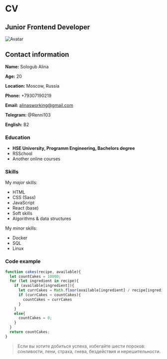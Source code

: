 # CV
## Junior Frontend Developer
![Avatar](https://sun9-34.userapi.com/impg/rZ923LI95NhBrXSRcS49pGuKbC1kOJ8IxmgKog/Gv_21D6YiGA.jpg?size=1620x2160&quality=95&sign=f6ea4f5bc9781a54029a7e460028965c&type=album)
## Contact information
**Name:** Sologub Alina 

**Age:** 20

**Location:** Moscow, Russia

**Phone:** +79307190219 

**Email:** alinasworking@gmail.com

**Telegram:** @Renni103

**English:** B2



### Education
* **HSE University, Programm Engineering, Bachelors degree**
* RSSchool
* Another online courses
### Skills
My _major_ skills:
* HTML
* CSS (Sass)
* JavaScript
* React (base)
* Soft skills
* Algorithms & data structures

My _minor_ skills:
* Docker
* SQL
* Linux

### Code example
```javascript
function cakes(recipe, available){
  let countCakes = 10000;
  for (let ingredient in recipe){
    if (available[ingredient]){
      let currCakes = Math.floor(available[ingredient] / recipe[ingredient] || 0)
      if (currCakes < countCakes){
        countCakes = currCakes
      }
    }
    else{
      countCakes = 0;
    }
  }
  return countCakes;
}
```


> Если вы хотите добиться успеха, избегайте шести пороков:
> сонливости, лени, страха, гнева, бездействия и 
> нерешительности.

